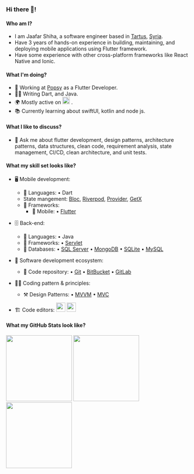### Hi there 👋!


#### Who am I?
- I am Jaafar Shiha, a software engineer based in [Tartus](https://en.wikipedia.org/wiki/Tartus), [Syria](https://en.wikipedia.org/wiki/Syria). 
- Have 3 years of hands-on experience in building, maintaining, and deploying mobile applications using Flutter framework.
- Have some experience with other cross-platform frameworks like React Native and Ionic.

#### What I'm doing?
- 🏢 Working at [Popsy](https://www.popsy.app/) as a Flutter Developer.
- 👨‍💻 Writing Dart, and Java.
- 🌍 Mostly active on <a href="https://www.linkedin.com/in/jaafarshiha"><img src="https://cdn-icons-png.flaticon.com/512/174/174857.png" height=20></a> <!--[LinkedIn](https://www.linkedin.com/in/jaafarshiha)-->.
- 📚 Currently learning about swiftUI, kotlin and node js.

#### What I like to discuss? 
- 💬 Ask me about flutter development, design patterns, architecture patterns, data structures, clean code, requirement analysis, state management, CI/CD, clean architecture,
   and unit tests.

#### What my skill set looks like?
- 🖥 Mobile development: 
  - 📜 Languages: • Dart
  - State mangement: [Bloc](https://bloclibrary.dev/#/), [Riverpod](https://riverpod.dev/), [Provider](https://pub.dev/packages/provider), [GetX](https://pub.dev/packages/get)
  - 🔬 Frameworks:  
    - 📱 Mobile: • [Flutter](https://flutter.dev/)

- 🗄️ Back-end:
  - 📜 Languages: • Java
  - 🔭 Frameworks: • [Servlet](https://docs.oracle.com/javaee/5/tutorial/doc/bnafe.html#:~:text=A%20servlet%20is%20a%20Java,applications%20hosted%20by%20web%20servers.)
  - 💾 Databases: • [SQL Server](https://www.microsoft.com/en-us/sql-server/sql-server-2019) • [MongoDB](https://www.mongodb.com/) • [SQLite](https://www.sqlite.org/index.html) • [MySQL](https://www.mysql.com/)
 
- 🎡 Software development ecosystem:
  - 📁 Code repository: • [Git](https://git-scm.com/) • [BitBucket](https://bitbucket.org/product) • [GitLab](https://gitlab.com/gitlab-org)

- 🧙‍♂️ Coding pattern & principles:
  - ⚒ Design Patterns:  • [MVVM](https://en.wikipedia.org/wiki/Model%E2%80%93view%E2%80%93viewmodel) • [MVC](https://en.wikipedia.org/wiki/Model%E2%80%93view%E2%80%93controller) 
  
- 🏗️ Code editors:
<a href="https://code.visualstudio.com/"><img src="https://seeklogo.com/images/V/visual-studio-code-logo-449D71944F-seeklogo.com.png" height=25></a> <a href="https://developer.android.com/studio"><img src="https://upload.wikimedia.org/wikipedia/commons/9/95/Android_Studio_Icon_3.6.svg" height=25></a>

<!--Github Stats-->
#### What my GitHub Stats look like?
<p float="left">
<img height="180em" src="https://github-readme-stats.vercel.app/api?username=jaafarShiha22&show_icons=true" /> 
<img height="180em" src="https://github-readme-stats.vercel.app/api/top-langs/?username=jaafarShiha22&show_icons=true&layout=compact&langs_count=10"/>
<img height="180em" src="https://github-profile-trophy.vercel.app/?username=jaafarShiha22&count_private=true&show_icons=true&theme=cobalt" align="center"/>
</p>

<!--#### How to get in touch with me?
<p left="center">
<a href="https://www.linkedin.com/in/jaafarshiha">
  <img src="https://img.shields.io/badge/linkedin-%230077B5.svg?&style=for-the-badge&logo=linkedin&logoColor=white" height=25>
</a> 

<a href="mailto:jaafar.h.shiha@gmail.com">
  <img src="https://img.shields.io/badge/Gmail-D14836?style=for-the-badge&logo=gmail&logoColor=white" height=25>
</a>
</p>
-->
